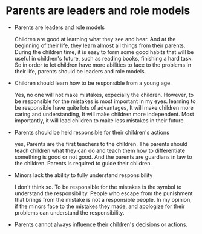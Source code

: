 # Parents are leaders and role models

- Parents are leaders and role models

  Children are good at learning what they see and hear. And at the beginning of their life, they learn almost all things from their parents. During the children time, it is easy to form some good habits that will be useful in children's future, such as reading books, finishing a hard task. So in order to let children have more abilities to face to the problems in their life, parents should be leaders and role models.

- Children should learn how to be responsible from a young age.

  Yes, no one will not make mistakes, expecially the children.  However, to be responsible for the mistakes is most important in my eyes.  learning to be responsible have quite lots of advantages, It will make children more caring and understanding, It will  make children more independent. Most importantly, it will lead children to make less mistakes in their future. 

- Parents should be held responsible for their children's actions

  yes, Parents are the first teachers to the children.  The parents should teach children what they can do and teach them how to differentiate something is good or not good.  And the parents are guardians in law to the children. Parents is required to guide their children.

- Minors lack the ability to fully understand responsibility

  I don't think so.  To be responsible for the mistakes is the symbol to understand the responsibility. People who escape from the punishment that brings from the mistake is not a responsible people.  In my opinion, if the minors face to the mistakes they made, and apologize for their problems can understand the responsibility.  

- Parents cannot always influence their children's decisions or actions.

